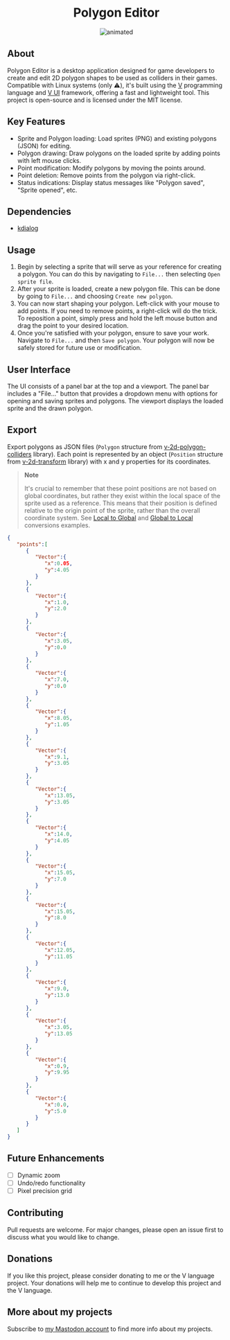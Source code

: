 <h1 align="center">Polygon Editor</h1>

<p align="center">
  <img src="https://github.com/ArtemkaKun/polygon-editor/assets/36485221/88afe641-bf52-4e08-8df5-7a09860652c5/polygoneditordemo.gif" alt="animated" />
</p>

## About

Polygon Editor is a desktop application designed for game developers to create and edit 2D polygon shapes to be used as colliders in their games. Compatible with Linux systems (only ⚠️), it's built using the [V](https://vlang.io/) programming language and [V UI](https://github.com/vlang/ui) framework, offering a fast and lightweight tool. This project is open-source and is licensed under the MIT license.

## Key Features

- Sprite and Polygon loading: Load sprites (PNG) and existing polygons (JSON) for editing.
- Polygon drawing: Draw polygons on the loaded sprite by adding points with left mouse clicks.
- Point modification: Modify polygons by moving the points around.
- Point deletion: Remove points from the polygon via right-click.
- Status indications: Display status messages like "Polygon saved", "Sprite opened", etc.

## Dependencies

- [kdialog](https://github.com/KDE/kdialog)

## Usage

1. Begin by selecting a sprite that will serve as your reference for creating a polygon. You can do this by navigating to `File...` then selecting `Open sprite file`.
2. After your sprite is loaded, create a new polygon file. This can be done by going to `File...` and choosing `Create new polygon`.
3. You can now start shaping your polygon. Left-click with your mouse to add points. If you need to remove points, a right-click will do the trick. To reposition a point, simply press and hold the left mouse button and drag the point to your desired location.
4. Once you're satisfied with your polygon, ensure to save your work. Navigate to `File...` and then `Save polygon`. Your polygon will now be safely stored for future use or modification.

## User Interface

The UI consists of a panel bar at the top and a viewport. The panel bar includes a "File..." button that provides a dropdown menu with options for opening and saving sprites and polygons. The viewport displays the loaded sprite and the drawn polygon.

## Export

Export polygons as JSON files (`Polygon` structure from [v-2d-polygon-colliders](https://github.com/ArtemkaKun/v-2d-polygon-colliders) library). Each point is represented by an object (`Position` structure from [v-2d-transform](https://github.com/ArtemkaKun/v-2d-transform) library) with x and y properties for its coordinates.

> **Note**
> 
> It's crucial to remember that these point positions are not based on global coordinates, but rather they exist within the local space of the sprite used as a reference.
> This means that their position is defined relative to the origin point of the sprite, rather than the overall coordinate system.
> See [Local to Global](https://github.com/ArtemkaKun/polygon-editor/blob/8b6ac741194e540bae5f0def6c92e1733d8eb942/src/viewport/viewport.v#L82) and [Global to Local](https://github.com/ArtemkaKun/polygon-editor/blob/8b6ac741194e540bae5f0def6c92e1733d8eb942/src/viewport/viewport.v#L118) conversions examples.

```json
{
   "points":[
      {
         "Vector":{
            "x":0.05,
            "y":4.05
         }
      },
      {
         "Vector":{
            "x":1.0,
            "y":2.0
         }
      },
      {
         "Vector":{
            "x":3.05,
            "y":0.0
         }
      },
      {
         "Vector":{
            "x":7.0,
            "y":0.0
         }
      },
      {
         "Vector":{
            "x":8.05,
            "y":1.05
         }
      },
      {
         "Vector":{
            "x":9.1,
            "y":3.05
         }
      },
      {
         "Vector":{
            "x":13.05,
            "y":3.05
         }
      },
      {
         "Vector":{
            "x":14.0,
            "y":4.05
         }
      },
      {
         "Vector":{
            "x":15.05,
            "y":7.0
         }
      },
      {
         "Vector":{
            "x":15.05,
            "y":8.0
         }
      },
      {
         "Vector":{
            "x":12.05,
            "y":11.05
         }
      },
      {
         "Vector":{
            "x":9.0,
            "y":13.0
         }
      },
      {
         "Vector":{
            "x":3.05,
            "y":13.05
         }
      },
      {
         "Vector":{
            "x":0.9,
            "y":9.95
         }
      },
      {
         "Vector":{
            "x":0.0,
            "y":5.0
         }
      }
   ]
}
```

## Future Enhancements

- [ ] Dynamic zoom
- [ ] Undo/redo functionality
- [ ] Pixel precision grid

## Contributing

Pull requests are welcome. For major changes, please open an issue first to discuss what you would like to change.

## Donations

If you like this project, please consider donating to me or the V language project. Your donations will help me to continue to develop this project and the V language.

## More about my projects

Subscribe to [my Mastodon account](https://mastodon.social/@yuart) to find more info about my projects.
